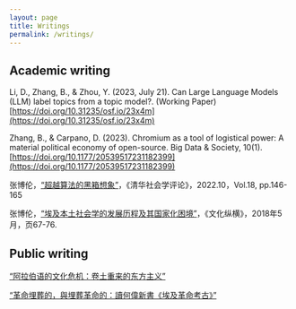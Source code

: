```yaml
---
layout: page
title: Writings
permalink: /writings/
---
```


## Academic writing

Li, D., Zhang, B., & Zhou, Y. (2023, July 21). Can Large Language Models (LLM) label topics from a topic model?. (Working Paper) [https://doi.org/10.31235/osf.io/23x4m](https://doi.org/10.31235/osf.io/23x4m)

Zhang, B., & Carpano, D. (2023). Chromium as a tool of logistical power: A material political economy of open-source. Big Data & Society, 10(1). [https://doi.org/10.1177/20539517231182399](https://doi.org/10.1177/20539517231182399)

张博伦，[“超越算法的黑箱想象”](https://www.jikan.com.cn/aD/a?id=3050071&pN=%25E6%25B8%2585%25E5%258D%258E%25E7%25A4%25BE%25E4%25BC%259A%25E5%25AD%25A6%25E8%25AF%2584%25E8%25AE%25BA%2520%25E7%25AC%25AC%25E5%258D%2581%25E5%2585%25AB%25E8%25BE%2591)，《清华社会学评论》，2022.10，Vol.18, pp.146-165

张博伦，[“埃及本土社会学的发展历程及其国家化困境”](https://www.nssd.cn/html/1/156/159/index.html?lngId=676513696)，《文化纵横》，2018年5月，页67-76.

## Public writing

[“阿拉伯语的文化危机：卷土重来的东方主义”](https://www.thepaper.cn/newsDetail_forward_2133541)

[“革命埋葬的，與埋葬革命的：讀何偉新書《埃及革命考古》”](https://theinitium.com/article/20190706-book-peter-hessler/)